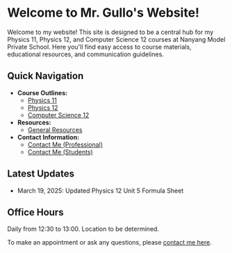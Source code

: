 # Welcome to Mr. Gullo's Website!

Welcome to my website! This site is designed to be a central hub for my Physics 11, Physics 12, and Computer Science 12 courses at Nanyang Model Private School. Here you'll find easy access to course materials, educational resources, and communication guidelines.

## Quick Navigation

- **Course Outlines:**
    - [Physics 11](assets/course-outlines/physics-11.md)
    - [Physics 12](assets/course-outlines/physics-12.md)
    - [Computer Science 12](assets/course-outlines/computer-science-12.md)
- **Resources:**
    - [General Resources](assets/resources/resources.md)
- **Contact Information:**
    - [Contact Me (Professional)](contact-professional.md)
    - [Contact Me (Students)](contact-students.md)

## Latest Updates

- March 19, 2025: Updated Physics 12 Unit 5 Formula Sheet

## Office Hours

Daily from 12:30 to 13:00. Location to be determined.

To make an appointment or ask any questions, please [contact me here](contact-professional.md).
